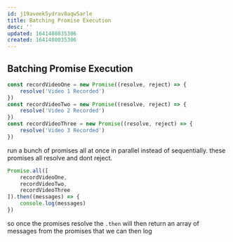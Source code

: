 ```yaml
---
id: j19aveek5ydrav8aqw5arle
title: Batching Promise Execution
desc: ''
updated: 1641408035306
created: 1641408035306
---
```



## Batching Promise Execution

```js
const recordVideoOne = new Promise((resolve, reject) => {
    resolve('Video 1 Recorded')
})
const recordVideoTwo = new Promise((resolve, reject) => {
    resolve('Video 2 Recorded')
})
const recordVideoThree = new Promise((resolve, reject) => {
    resolve('Video 3 Recorded')
})
```

run a bunch of promises all at once in parallel instead of sequentially. 
these promises all resolve and dont reject. 

```js
Promise.all([
    recordVideoOne,
    recordVideoTwo,
    recordVideoThree
]).then((messages) => {
    console.log(messages)
})
```

so once the promises resolve the `.then` will then return an array of messages from the promises that we can then log
